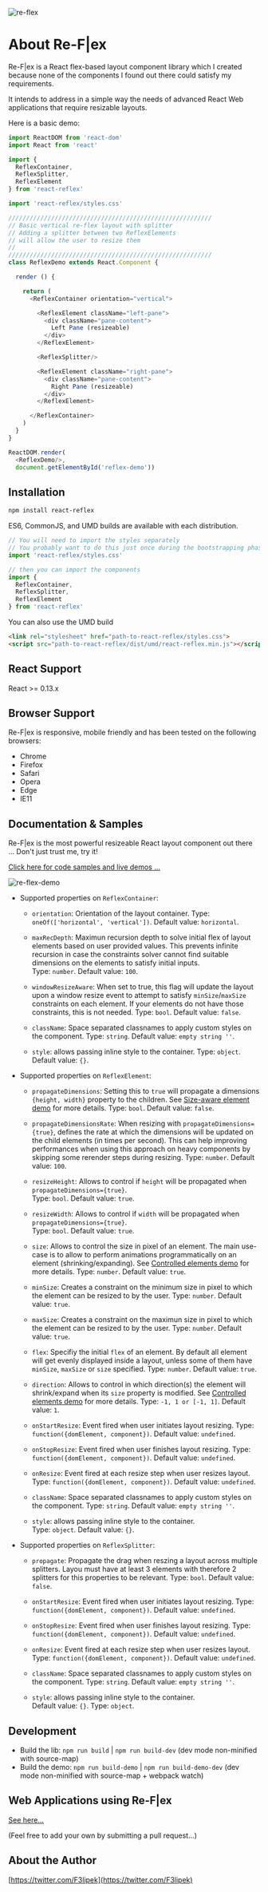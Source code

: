 ![re-flex](./resources/img/re-flex-banner.png)

# About Re-F|ex

Re-F|ex is a React flex-based layout component library which I created because none of the components I found out there could satisfy my requirements.

It intends to address in a simple way the needs of advanced React Web applications that require resizable layouts.

Here is a basic demo:

```js
import ReactDOM from 'react-dom'
import React from 'react'

import {
  ReflexContainer,
  ReflexSplitter,
  ReflexElement
} from 'react-reflex'

import 'react-reflex/styles.css'

/////////////////////////////////////////////////////////
// Basic vertical re-flex layout with splitter
// Adding a splitter between two ReflexElements
// will allow the user to resize them
//
/////////////////////////////////////////////////////////
class ReflexDemo extends React.Component {

  render () {

    return (
      <ReflexContainer orientation="vertical">

        <ReflexElement className="left-pane">
          <div className="pane-content">
            Left Pane (resizeable)
          </div>
        </ReflexElement>

        <ReflexSplitter/>

        <ReflexElement className="right-pane">
          <div className="pane-content">
            Right Pane (resizeable)
          </div>
        </ReflexElement>

      </ReflexContainer>
    )
  }
}

ReactDOM.render(
  <ReflexDemo/>,
  document.getElementById('reflex-demo'))
```

## Installation

```sh
npm install react-reflex
```

ES6, CommonJS, and UMD builds are available with each distribution.

```js
// You will need to import the styles separately
// You probably want to do this just once during the bootstrapping phase of your application.
import 'react-reflex/styles.css'

// then you can import the components
import {
  ReflexContainer,
  ReflexSplitter,
  ReflexElement
} from 'react-reflex'
```

You can also use the UMD build
```html
<link rel="stylesheet" href="path-to-react-reflex/styles.css">
<script src="path-to-react-reflex/dist/umd/react-reflex.min.js"></script>
```

## React Support

React >= 0.13.x

## Browser Support

Re-F|ex is responsive, mobile friendly and has been tested on the following browsers:

  * Chrome
  * Firefox
  * Safari
  * Opera
  * Edge
  * IE11

## Documentation & Samples

Re-F|ex is the most powerful resizeable React layout component out there ... Don't just trust me, try it!

[Click here for code samples and live demos ...](https://leefsmp.github.io/Re-Flex/index.html)

![re-flex-demo](https://cdn.rawgit.com/leefsmp/data/f3ec837d/Re-Flex/demo.gif)

* Supported properties on `ReflexContainer`:

  * `orientation`: Orientation of the layout container. 
  Type: `oneOf(['horizontal', 'vertical'])`.
  Default value: `horizontal`. 
  
  * `maxRecDepth`: Maximun recursion depth to solve initial flex of layout elements based on user provided values. This prevents infinite recursion in case the constraints solver cannot find suitable dimensions on the elements to satisfy initial inputs.  
  Type: `number`.
  Default value: `100`.

  * `windowResizeAware`: When set to true, this flag will update the layout upon a window resize event to attempt to satisfy `minSize`/`maxSize` constraints on each element. If your elements do not have those constraints, this is not needed. 
  Type: `bool`.
  Default value: `false`.
  
  * `className`: Space separated classnames to apply custom styles on the component. Type: `string`.
  Default value: `empty string ''`. 
  
  * `style`: allows passing inline style to the container. 
  Type: `object`.
  Default value: `{}`. 

* Supported properties on `ReflexElement`:

  * `propagateDimensions`: Setting this to `true` will propagate a dimensions `{height, width}` property to the children. See [Size-aware element demo](https://leefsmp.github.io/Re-Flex/index.html#demo7) for more details. 
  Type: `bool`.
  Default value: `false`. 

  * `propagateDimensionsRate`: When resizing with `propagateDimensions={true}`, defines the rate at which the dimensions will be updated on the child elements (in times per second). This can help improving performances when using this approach on heavy components by skipping some rerender steps during resizing. 
  Type: `number`.
  Default value: `100`. 
  
  * `resizeHeight`: Allows to control if `height` will be propagated when `propagateDimensions={true}`.  
  Type: `bool`.
  Default value: `true`.
  
  * `resizeWidth`: Allows to control if `width` will be propagated when `propagateDimensions={true}`.  
  Type: `bool`.
  Default value: `true`.

  * `size`: Allows to control the size in pixel of an element. The main use-case is to allow to perform animations programmatically on an element (shrinking/expanding). See [Controlled elements demo](https://leefsmp.github.io/Re-Flex/index.html#demo6) for more details. 
  Type: `number`.
  Default value: `true`. 

  * `minSize`: Creates a constraint on the minimum size in pixel to which the element can be resized to by the user.
  Type: `number`.
  Default value: `true`. 

  * `maxSize`: Creates a constraint on the maximun size in pixel to which the element can be resized to by the user.
  Type: `number`.
  Default value: `true`. 

  * `flex`: Specifiy the initial `flex` of an element. By default all element will get evenly displayed inside a layout, unless some of them have `minSize`, `maxSize` or `size` specified.
  Type: `number`.
  Default value: `true`.

  * `direction`: Allows to control in which direction(s) the element will shrink/expand when its `size` property is modified. See [Controlled elements demo](https://leefsmp.github.io/Re-Flex/index.html#demo6) for more details. 
  Type: `-1, 1 or [-1, 1]`.
  Default value: `1`. 

  * `onStartResize`: Event fired when user initiates layout resizing. 
  Type: `function({domElement, component})`.
  Default value: `undefined`. 

  * `onStopResize`: Event fired when user finishes layout resizing. 
  Type: `function({domElement, component})`.
  Default value: `undefined`. 
  
  * `onResize`: Event fired at each resize step when user resizes layout. 
  Type: `function({domElement, component})`.
  Default value: `undefined`. 

  * `className`: Space separated classnames to apply custom styles on the component. 
  Type: `string`.
  Default value: `empty string ''`. 

  * `style`: allows passing inline style to the container.  
  Type: `object`.
  Default value: `{}`.

* Supported properties on `ReflexSplitter`:

  * `propagate`: Propagate the drag when reszing a layout across multiple splitters. Layou must have at least 3 elements with therefore 2 splitters for this properties to be relevant. 
  Type: `bool`.
  Default value: `false`.

  * `onStartResize`: Event fired when user initiates layout resizing. 
  Type: `function({domElement, component})`.
  Default value: `undefined`. 

  * `onStopResize`: Event fired when user finishes layout resizing. 
  Type: `function({domElement, component})`.
  Default value: `undefined`. 
  
  * `onResize`: Event fired at each resize step when user resizes layout. 
  Type: `function({domElement, component})`.
  Default value: `undefined`. 

  * `className`: Space separated classnames to apply custom styles on the component.
  Type: `string`. 
  Default value: `empty string ''`. 

  * `style`: allows passing inline style to the container.  
  Default value: `{}`.
  Type: `object`.



## Development

* Build the lib: `npm run build` | `npm run build-dev` (dev mode non-minified with source-map)
* Build the demo: `npm run build-demo` | `npm run build-demo-dev` (dev mode non-minified with source-map + webpack watch)

## Web Applications using Re-F|ex

  [See here...](./webapps-using-reflex.md)
  
  (Feel free to add your own by submitting a pull request...)

## About the Author

[https://twitter.com/F3lipek](https://twitter.com/F3lipek)
